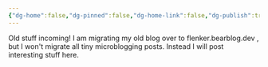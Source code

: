 ```yaml
---
{"dg-home":false,"dg-pinned":false,"dg-home-link":false,"dg-publish":true,"tags":["dgblip"],"disabled rules":["yaml-title","yaml-title-alias","file-name-heading"],"title":"philipp on mastodon @ 2024-03-28","created-date":"2024-03-28T20:30:18","id":112175206770132540,"updated-date":"2025-05-02T08:50:44","dg-path":"blips/112175206770132552.md","permalink":"/blips/112175206770132552/","dgPassFrontmatter":true}
---
```



Old stuff incoming! I am migrating my old blog over to flenker.bearblog.dev , but I won't migrate all tiny microblogging posts. Instead I will post interesting stuff here.



